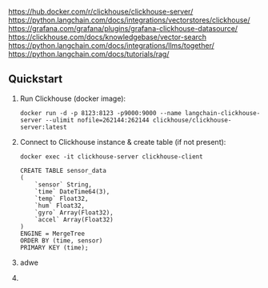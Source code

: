 https://hub.docker.com/r/clickhouse/clickhouse-server/
https://python.langchain.com/docs/integrations/vectorstores/clickhouse/
https://grafana.com/grafana/plugins/grafana-clickhouse-datasource/
https://clickhouse.com/docs/knowledgebase/vector-search
https://python.langchain.com/docs/integrations/llms/together/
https://python.langchain.com/docs/tutorials/rag/

## Quickstart

1. Run Clickhouse (docker image):

    ```
    docker run -d -p 8123:8123 -p9000:9000 --name langchain-clickhouse-server --ulimit nofile=262144:262144 clickhouse/clickhouse-server:latest
    ```

2. Connect to Clickhouse instance & create table (if not present):
   
    ```
    docker exec -it clickhouse-server clickhouse-client
    ```

    ```
    CREATE TABLE sensor_data
    (
        `sensor` String,
        `time` DateTime64(3),
        `temp` Float32,
        `hum` Float32,
        `gyro` Array(Float32),
        `accel` Array(Float32)
    )
    ENGINE = MergeTree
    ORDER BY (time, sensor)
    PRIMARY KEY (time);
    ```

3. adwe
4. 